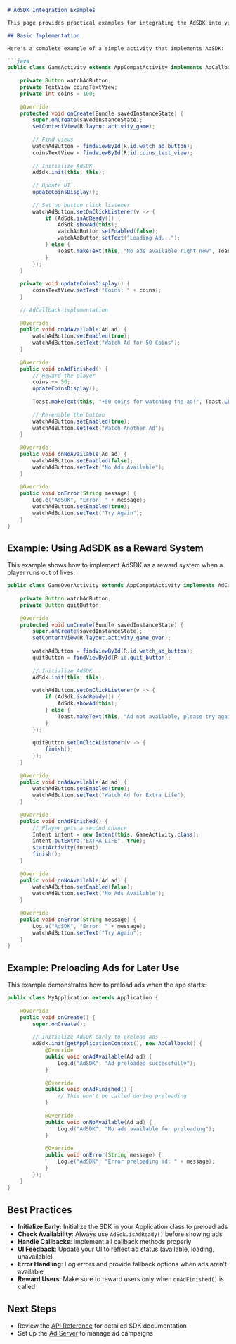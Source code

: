 ```markdown
# AdSDK Integration Examples

This page provides practical examples for integrating the AdSDK into your Android application.

## Basic Implementation

Here's a complete example of a simple activity that implements AdSDK:

```java
public class GameActivity extends AppCompatActivity implements AdCallback {
    
    private Button watchAdButton;
    private TextView coinsTextView;
    private int coins = 100;
    
    @Override
    protected void onCreate(Bundle savedInstanceState) {
        super.onCreate(savedInstanceState);
        setContentView(R.layout.activity_game);
        
        // Find views
        watchAdButton = findViewById(R.id.watch_ad_button);
        coinsTextView = findViewById(R.id.coins_text_view);
        
        // Initialize AdSDK
        AdSdk.init(this, this);
        
        // Update UI
        updateCoinsDisplay();
        
        // Set up button click listener
        watchAdButton.setOnClickListener(v -> {
            if (AdSdk.isAdReady()) {
                AdSdk.showAd(this);
                watchAdButton.setEnabled(false);
                watchAdButton.setText("Loading Ad...");
            } else {
                Toast.makeText(this, "No ads available right now", Toast.LENGTH_SHORT).show();
            }
        });
    }
    
    private void updateCoinsDisplay() {
        coinsTextView.setText("Coins: " + coins);
    }
    
    // AdCallback implementation
    
    @Override
    public void onAdAvailable(Ad ad) {
        watchAdButton.setEnabled(true);
        watchAdButton.setText("Watch Ad for 50 Coins");
    }
    
    @Override
    public void onAdFinished() {
        // Reward the player
        coins += 50;
        updateCoinsDisplay();
        
        Toast.makeText(this, "+50 coins for watching the ad!", Toast.LENGTH_SHORT).show();
        
        // Re-enable the button
        watchAdButton.setEnabled(true);
        watchAdButton.setText("Watch Another Ad");
    }
    
    @Override
    public void onNoAvailable(Ad ad) {
        watchAdButton.setEnabled(false);
        watchAdButton.setText("No Ads Available");
    }
    
    @Override
    public void onError(String message) {
        Log.e("AdSDK", "Error: " + message);
        watchAdButton.setEnabled(true);
        watchAdButton.setText("Try Again");
    }
}
```

## Example: Using AdSDK as a Reward System

This example shows how to implement AdSDK as a reward system when a player runs out of lives:

```java
public class GameOverActivity extends AppCompatActivity implements AdCallback {
    
    private Button watchAdButton;
    private Button quitButton;
    
    @Override
    protected void onCreate(Bundle savedInstanceState) {
        super.onCreate(savedInstanceState);
        setContentView(R.layout.activity_game_over);
        
        watchAdButton = findViewById(R.id.watch_ad_button);
        quitButton = findViewById(R.id.quit_button);
        
        // Initialize AdSDK
        AdSdk.init(this, this);
        
        watchAdButton.setOnClickListener(v -> {
            if (AdSdk.isAdReady()) {
                AdSdk.showAd(this);
            } else {
                Toast.makeText(this, "Ad not available, please try again later", Toast.LENGTH_SHORT).show();
            }
        });
        
        quitButton.setOnClickListener(v -> {
            finish();
        });
    }
    
    @Override
    public void onAdAvailable(Ad ad) {
        watchAdButton.setEnabled(true);
        watchAdButton.setText("Watch Ad for Extra Life");
    }
    
    @Override
    public void onAdFinished() {
        // Player gets a second chance
        Intent intent = new Intent(this, GameActivity.class);
        intent.putExtra("EXTRA_LIFE", true);
        startActivity(intent);
        finish();
    }
    
    @Override
    public void onNoAvailable(Ad ad) {
        watchAdButton.setEnabled(false);
        watchAdButton.setText("No Ads Available");
    }
    
    @Override
    public void onError(String message) {
        Log.e("AdSDK", "Error: " + message);
        watchAdButton.setText("Try Again");
    }
}
```

## Example: Preloading Ads for Later Use

This example demonstrates how to preload ads when the app starts:

```java
public class MyApplication extends Application {
    
    @Override
    public void onCreate() {
        super.onCreate();
        
        // Initialize AdSDK early to preload ads
        AdSdk.init(getApplicationContext(), new AdCallback() {
            @Override
            public void onAdAvailable(Ad ad) {
                Log.d("AdSDK", "Ad preloaded successfully");
            }
            
            @Override
            public void onAdFinished() {
                // This won't be called during preloading
            }
            
            @Override
            public void onNoAvailable(Ad ad) {
                Log.d("AdSDK", "No ads available for preloading");
            }
            
            @Override
            public void onError(String message) {
                Log.e("AdSDK", "Error preloading ad: " + message);
            }
        });
    }
}
```

## Best Practices

- **Initialize Early**: Initialize the SDK in your Application class to preload ads
- **Check Availability**: Always use `AdSdk.isAdReady()` before showing ads
- **Handle Callbacks**: Implement all callback methods properly
- **UI Feedback**: Update your UI to reflect ad status (available, loading, unavailable)
- **Error Handling**: Log errors and provide fallback options when ads aren't available
- **Reward Users**: Make sure to reward users only when `onAdFinished()` is called

## Next Steps

- Review the [API Reference](api-reference.md) for detailed SDK documentation
- Set up the [Ad Server](../api-server/setup.md) to manage ad campaigns
```
